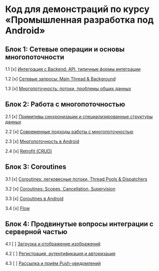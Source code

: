 # Код для демонстраций по курсу «Промышленная разработка под Android»

## Блок 1: Сетевые операции и основы многопоточности

1.1 [x] [Интеграция с Backend: API, типичные формы интеграции](01_backend)

1.2 [x] [Сетевые запросы: Main Thread & Background](02_threads)

1.3 [x] [Многопоточность: потоки, проблемы общих данных](03_multithreading)

## Блок 2: Работа с многопоточностью

2.1 [x] [Примитивы синхронизации и специализированные структуры данных](04_sync)

2.2 [x] [Современные подходы работы с многопоточностью](05_current)

2.3 [x] [Многопоточность в Android](06_android)

2.4 [x] [Retrofit (CRUD)](07_crud)

## Блок 3: Coroutines

3.1 [x] [Coroutines: легковесные потоки, Thread Pools & Dispatchers](08_coroutines)

3.2 [x] [Coroutines: Scopes, Cancellation, Supervision](09_supervision)

3.3 [x] [Coroutines в Android](10_mainscope)

3.4 [x] [Flow](11_flow)

## Блок 4: Продвинутые вопросы интеграции с серверной частью

4.1 [ ] [Загрузка и отображение изображений](12_images)

4.2 [ ] [Регистрация, аутентификация и авторизация](13_auth)

4.3 [ ] [Рассылка и приём Push-уведомлений](14_pushes)

